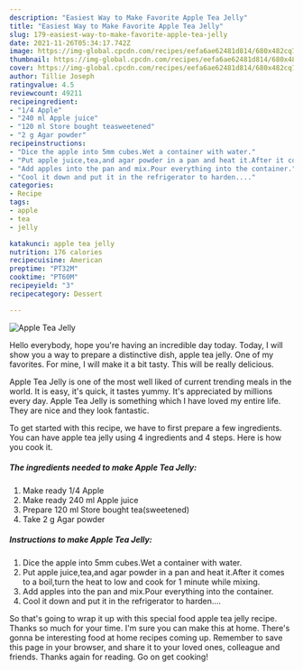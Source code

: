 ```yaml
---
description: "Easiest Way to Make Favorite Apple Tea Jelly"
title: "Easiest Way to Make Favorite Apple Tea Jelly"
slug: 179-easiest-way-to-make-favorite-apple-tea-jelly
date: 2021-11-26T05:34:17.742Z
image: https://img-global.cpcdn.com/recipes/eefa6ae62481d814/680x482cq70/apple-tea-jelly-recipe-main-photo.jpg
thumbnail: https://img-global.cpcdn.com/recipes/eefa6ae62481d814/680x482cq70/apple-tea-jelly-recipe-main-photo.jpg
cover: https://img-global.cpcdn.com/recipes/eefa6ae62481d814/680x482cq70/apple-tea-jelly-recipe-main-photo.jpg
author: Tillie Joseph
ratingvalue: 4.5
reviewcount: 49211
recipeingredient:
- "1/4 Apple"
- "240 ml Apple juice"
- "120 ml Store bought teasweetened"
- "2 g Agar powder"
recipeinstructions:
- "Dice the apple into 5mm cubes.Wet a container with water."
- "Put apple juice,tea,and agar powder in a pan and heat it.After it comes to a boil,turn the heat to low and cook for 1 minute while mixing."
- "Add apples into the pan and mix.Pour everything into the container."
- "Cool it down and put it in the refrigerator to harden...."
categories:
- Recipe
tags:
- apple
- tea
- jelly

katakunci: apple tea jelly 
nutrition: 176 calories
recipecuisine: American
preptime: "PT32M"
cooktime: "PT60M"
recipeyield: "3"
recipecategory: Dessert

---
```



![Apple Tea Jelly](https://img-global.cpcdn.com/recipes/eefa6ae62481d814/680x482cq70/apple-tea-jelly-recipe-main-photo.jpg)

Hello everybody, hope you're having an incredible day today. Today, I will show you a way to prepare a distinctive dish, apple tea jelly. One of my favorites. For mine, I will make it a bit tasty. This will be really delicious.



Apple Tea Jelly is one of the most well liked of current trending meals in the world. It is easy, it's quick, it tastes yummy. It's appreciated by millions every day. Apple Tea Jelly is something which I have loved my entire life. They are nice and they look fantastic.


To get started with this recipe, we have to first prepare a few ingredients. You can have apple tea jelly using 4 ingredients and 4 steps. Here is how you cook it.

<!--inarticleads1-->

##### The ingredients needed to make Apple Tea Jelly:

1. Make ready 1/4 Apple
1. Make ready 240 ml Apple juice
1. Prepare 120 ml Store bought tea(sweetened)
1. Take 2 g Agar powder




<!--inarticleads2-->

##### Instructions to make Apple Tea Jelly:

1. Dice the apple into 5mm cubes.Wet a container with water.
1. Put apple juice,tea,and agar powder in a pan and heat it.After it comes to a boil,turn the heat to low and cook for 1 minute while mixing.
1. Add apples into the pan and mix.Pour everything into the container.
1. Cool it down and put it in the refrigerator to harden....




So that's going to wrap it up with this special food apple tea jelly recipe. Thanks so much for your time. I'm sure you can make this at home. There's gonna be interesting food at home recipes coming up. Remember to save this page in your browser, and share it to your loved ones, colleague and friends. Thanks again for reading. Go on get cooking!
